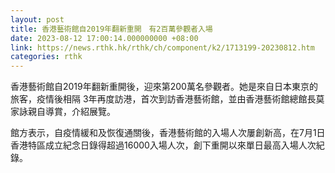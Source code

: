 ```yaml
---
layout: post
title: 香港藝術館自2019年翻新重開　有2百萬參觀者入場
date: 2023-08-12 17:00:14.000000000 +08:00
link: https://news.rthk.hk/rthk/ch/component/k2/1713199-20230812.htm
categories: rthk
---
```


香港藝術館自2019年翻新重開後，迎來第200萬名參觀者。她是來自日本東京的旅客，疫情後相隔 3年再度訪港，首次到訪香港藝術館，並由香港藝術館總館長莫家詠親自導賞，介紹展覽。

館方表示，自疫情緩和及恢復通關後，香港藝術館的入場人次屢創新高，在7月1日香港特區成立紀念日錄得超過16000入場人次，創下重開以來單日最高入場人次紀錄。
